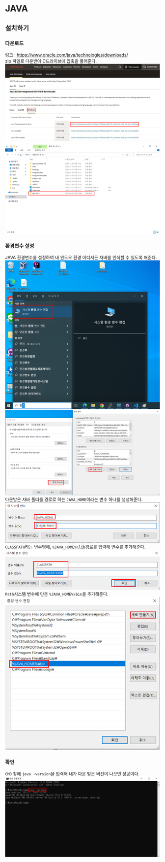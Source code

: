 # JAVA
## 설치하기
### 다운로드
링크 : https://www.oracle.com/java/technologies/downloads/<br/>
zip 파일로 다운받아 C드라이브에 압축을 풀어준다.<br/>
![image](./image/java_install/1.png)<br/>
![image](./image/java_install/2.png)<br/>

### 환경변수 설정
JAVA 환경변수를 설정하여 내 윈도우 환경 어디서든 자바를 인식할 수 있도록 해준다.<br/>
![image](./image/java_install/3.png)<br/>
![image](./image/java_install/4.png)<br/>
다운받은 자바 폴더를 경로로 하는 `JAVA_HOME`이라는 변수 하나를 생성해준다.<br/>
![image](./image/java_install/5.png)<br/>
`CLASSPATH`라는 변수명에, `%JAVA_HOME%\lib`경로를 입력해 변수를 추가해준다.<br/>
![image](./image/java_install/8.png)<br/>
`Path`시스템 변수에 만든 `%JAVA_HOME%\bin`을 추가해준다.
![image](./image/java_install/6.png)<br/>

### 확인
`CMD` 창에 `java -version`을 입력해 내가 다운 받은 버전이 나오면 성공이다.<br/>
![image](./image/java_install/7.png)<br/>
